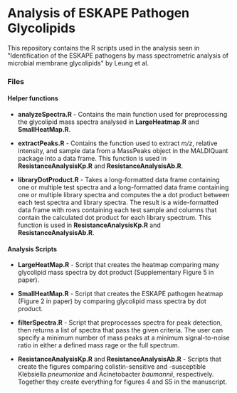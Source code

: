 # Analysis of ESKAPE Pathogen Glycolipids

This repository contains the R scripts used in the analysis seen in "Identification of the ESKAPE pathogens by mass spectrometric analysis of microbial membrane glycolipids" by Leung et al.   


### Files
#### Helper functions
- **analyzeSpectra.R** - Contains the main function used for preprocessing the glycolipid mass spectra analysed in **LargeHeatmap.R** and **SmallHeatMap.R**. 

- **extractPeaks.R** - Contains the function used to extract *m/z*, relative intensity, and sample data from a MassPeaks object in the MALDIQuant package into a data frame. This function is used in **ResistanceAnalysisKp.R** and **ResistanceAnalysisAb.R**.  

- **libraryDotProduct.R** - Takes a long-formatted data frame containing one or multiple test spectra and a long-formatted data frame containing one or multiple library spectra and computes the a dot product between each test spectra and library spectra. The result is a wide-formatted data frame with rows containing each test sample and columns that contain the calculated dot product for each library spectrum. This function is used in **ResistanceAnalysisKp.R** and **ResistanceAnalysisAb.R**.  
  


#### Analysis Scripts
- **LargeHeatMap.R** - Script that creates the heatmap comparing many glycolipid mass spectra by dot product (Supplementary Figure 5 in paper).  

- **SmallHeatMap.R** - Script that creates the ESKAPE pathogen heatmap (Figure 2 in paper) by comparing glycolipid mass spectra by dot product.  

- **filterSpectra.R** - Script that preprocesses spectra for peak detection, then returns a list of spectra that pass the given criteria. The user can specify a minimum number of mass peaks at a minimum signal-to-noise ratio in either a defined mass rage or the full spectrum.

- **ResistanceAnalysisKp.R** and **ResistanceAnalysisAb.R** - Scripts that create the figures comparing colistin-sensitive and -susceptible Klebsiella *pneumoniae* and Acinetobacter *baumannii*, respectively. Together they create everything for figures 4 and S5 in the manuscript.  